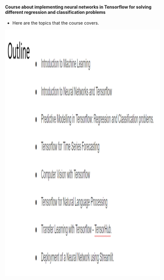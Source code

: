 #### Course about implementing neural networks in Tensorflow for solving different regression and classification problems 

- Here are the topics that the course covers. 

<img src = "img/outline.png" alt="Girl in a jacket" width="600" height="800">